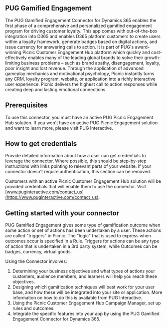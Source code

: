 ## PUG Gamified Engagement

The PUG Gamified Engagement Connector for Dynamics 365 enables the first phase of a comprehensive and personalized gamified engagement program for driving customer loyalty. This app comes with out-of-the-box integration into D365 and enables D365 platform customers to create users within a loyalty framework, generate badges based on digital actions, and issue currency for answering calls to action. It is part of PUG's award-winning Picnic Customer Engagement Hub platform which quickly and cost-effectively enables many of the leading global brands to solve their growth-limiting business problems – such as brand apathy, disengagement, loyalty, poor insight and lost revenue. Through the application of advanced gameplay mechanics and motivational psychology, Picnic instantly turns any CRM, loyalty program, website, or application into a richly interactive user experience. Picnic delivers the highest call to action responses while creating deep and lasting emotional connections.


## Prerequisites

To use this connector, you must have an active PUG Picnic Engagement Hub solution. If you won't have an active PUG Picnic Engagement solution and want to learn more, please visit PUG Interactive.

 
## How to get credentials
 
Provide detailed information about how a user can get credentials to leverage the connector. Where possible, this should be step-by-step instructions with links pointing to relevant parts of your website. If your connector doesn't require authentication, this section can be removed.

Customers with an active Picnic Customer Engagement Hub solution will be provided credentials that will enable them to use the connector. Visit [www.puginteractive.com/contact_us](https://www.puginteractive.com/contact_us).

## Getting started with your connector
 
PUG Gamified Engagement gives some type of gamification outcome when some action or set of actions has been undertaken by a user. These actions are called "triggers" in Picnic. The "logic" that is used to express when outcomes occur is specified in a Rule. Triggers for actions can be any type of action that is undertaken in a 3rd party system, while Outcomes can be badges, currency, virtual goods.
 
Using the Connector involves:
1. Determining your business objectives and what types of actions your customers, audience members, and learners will help you reach these objectives.
2. Designing which gamification techniques will best work for your user base, and how these will be integrated into your site or application. More information on how to do this is available from PUG Interactive.
3. Using the Picnic Customer Engagement Hub Campaign Manager, set up rules and outcomes.
4. Integrate the specific features into your app by using the PUG Gamified Engagement Connector for Dynamics 365.
 







